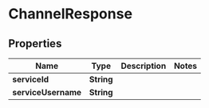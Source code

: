 

# ChannelResponse


## Properties

| Name | Type | Description | Notes |
|------------ | ------------- | ------------- | -------------|
|**serviceId** | **String** |  |  |
|**serviceUsername** | **String** |  |  |



